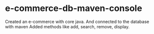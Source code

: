 # e-commerce-db-maven-console
Created an e-commerce with core java. And connected to the database with maven
Added methods like add, search, remove, display. 
